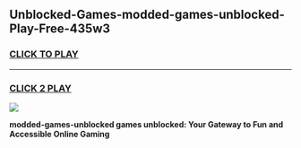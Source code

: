 
## Unblocked-Games-modded-games-unblocked-Play-Free-435w3
<h3>
<a href="https://premium76.site?title=modded-games-unblocked&ref=23A">CLICK TO PLAY</a></h3>
<hr>

<h3>
<a href="https://premium76.site?title=modded-games-unblocked&ref=23A">CLICK 2 PLAY</a>
  
</h3>

<a href="https://premium76.site?title=modded-games-unblocked&ref=23A"><img src="https://clearcache.store/games.png"></a>


**modded-games-unblocked games unblocked: Your Gateway to Fun and Accessible Online Gaming**
